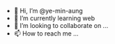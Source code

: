 - 👋 Hi, I’m @ye-min-aung
- 🌱 I’m currently learning web
- 💞️ I’m looking to collaborate on ...
- 📫 How to reach me ...

<!---
ye-min-aung/ye-min-aung is a ✨ special ✨ repository because its `README.md` (this file) appears on your GitHub profile.
You can click the Preview link to take a look at your changes.
--->
